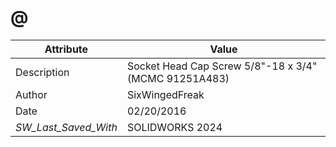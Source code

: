 # @
| Attribute | Value |
| ---  | ---     |
| Description | Socket Head Cap Screw 5/8&quot;-18 x 3/4&quot; (MCMC 91251A483) |
| Author | SixWingedFreak |
| Date | 02/20/2016 |
| _SW_Last_Saved_With_ | SOLIDWORKS 2024 |
